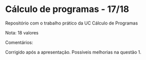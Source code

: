 # Cálculo de programas - 17/18

Repositório com o trabalho prático da UC Cálculo de Programas

Nota: 18 valores

Comentários:

Corrigido após a apresentação.
Possíveis melhorias na questão 1.
